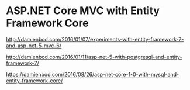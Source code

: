 # ASP.NET Core MVC with Entity Framework Core

http://damienbod.com/2016/01/07/experiments-with-entity-framework-7-and-asp-net-5-mvc-6/

http://damienbod.com/2016/01/11/asp-net-5-with-postgresql-and-entity-framework-7/

https://damienbod.com/2016/08/26/asp-net-core-1-0-with-mysql-and-entity-framework-core/
